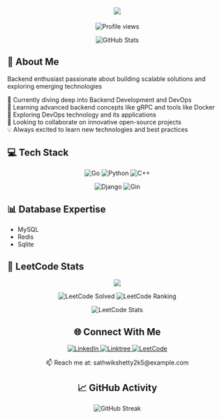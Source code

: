<h1 align="center">
  <img src="https://readme-typing-svg.herokuapp.com/?lines=Hello,+World!+👋;I'm+Sathwik+Shetty...;Welcome+to+my+Profile!&center=true&size=30">
</h1>

<p align="center">
  <img src="https://komarev.com/ghpvc/?username=sathwikshetty33&color=blue" alt="Profile views"/>
</p>

<div align="center">
  <img src="https://github-readme-stats.vercel.app/api?username=sathwikshetty33&show_icons=true&theme=tokyonight" alt="GitHub Stats" />
</div>

## 🚀 About Me

Backend enthusiast passionate about building scalable solutions and exploring emerging technologies


🔭 Currently diving deep into Backend Development and DevOps </br>
🌱 Learning advanced backend concepts like gRPC and tools like Docker </br>
🔗 Exploring DevOps technology and its applications </br>
👯 Looking to collaborate on innovative open-source projects </br>
💡 Always excited to learn new technologies and best practices </br>

## 💻 Tech Stack

<p align="center">
  <img src="https://img.shields.io/badge/go-%2300ADD8.svg?style=for-the-badge&logo=go&logoColor=white" alt="Go"/>
  <img src="https://img.shields.io/badge/python-3670A0?style=for-the-badge&logo=python&logoColor=ffdd54" alt="Python"/>
  <img src="https://img.shields.io/badge/c++-%2300599C.svg?style=for-the-badge&logo=c%2B%2B&logoColor=white" alt="C++"/>
</p>

<p align="center">
  <img src="https://img.shields.io/badge/django-%23092E20.svg?style=for-the-badge&logo=django&logoColor=white" alt="Django"/>
  <img src="https://img.shields.io/badge/gin-%23000000.svg?style=for-the-badge&logo=gin&logoColor=white" alt="Gin"/>
</p>


## 📊 Database Expertise
- MySQL
- Redis
- Sqlite

## 🎯 LeetCode Stats

<div align="center">
  <!-- Animated LeetCode Stats Header -->
  <img src="https://readme-typing-svg.herokuapp.com/?lines=🏆+LeetCode+Stats;Solving+Problems+Daily&center=true&color=FFA116&width=380&height=45">
  <!-- LeetCode Badges -->
  <p align="center">
    <img src="https://img.shields.io/badge/dynamic/json?style=for-the-badge&labelColor=black&color=%23ffa116&label=Solved&query=solved&url=https://leetcode-badge.vercel.app/api/users/sathwikshetty2005&logo=leetcode&logoColor=yellow" alt="LeetCode Solved"/>
    <img src="https://img.shields.io/badge/dynamic/json?style=for-the-badge&labelColor=black&color=%23ffa116&label=Ranking&query=ranking&url=https://leetcode-badge.vercel.app/api/users/sathwikshetty2005&logo=leetcode&logoColor=yellow" alt="LeetCode Ranking"/>
  </p>
  <!-- Main Stats Card with Heatmap -->
  <img src="https://leetcard.jacoblin.cool/sathwikshetty2005?theme=dark&font=Adamina&ext=heatmap&animation=true&border=1&radius=20" alt="LeetCode Stats"/>
  <!-- Animated Problem Solved Distribution -->


## 🌐 Connect With Me

<p align="center">
  <a href="https://www.linkedin.com/in/sathwik-shetty-50729a324">
    <img src="https://img.shields.io/badge/linkedin-%230077B5.svg?style=for-the-badge&logo=linkedin&logoColor=white" alt="LinkedIn"/>
  </a>
  <a href="https://linktr.ee/sathwikshetty">
    <img src="https://img.shields.io/badge/linktree-1de9b6?style=for-the-badge&logo=linktree&logoColor=white" alt="Linktree"/>
  </a>
  <a href="https://leetcode.com/sathwikshetty2005">
    <img src="https://img.shields.io/badge/LeetCode-000000?style=for-the-badge&logo=LeetCode&logoColor=#d16c06" alt="LeetCode"/>
  </a>
</p>
<p align="center">
  📫 Reach me at: sathwikshetty2k5@example.com
</p>


## 📈 GitHub Activity

<p align="center">
  <img src="https://github-readme-streak-stats.herokuapp.com/?user=sathwikshetty33&theme=tokyonight" alt="GitHub Streak"/>
</p>


